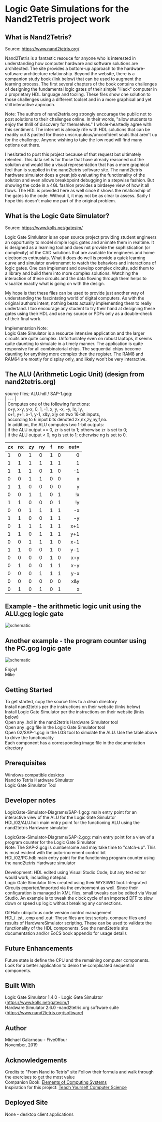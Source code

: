 # Logic Gate Simulations for the Nand2Tetris project work  
  
## What is Nand2Tetris?  
Source:  https://www.nand2tetris.org/

Nand2Tetris is a fantastic resouce for anyone who is interested in understanding how computer hardware and software solutions are architected. The site provides a bottom-up approach to the hardware-software archtiecture relationship. Beyond the website, there is a companion study book (link below) that can be used to augment the learning process. The first several chapters of the book contains challenges of designing the fundamental logic gates of their simple "Hack" computer in a proprietary HDL language and tooling. These files show one solution to those challenges using a different toolset and in a more graphical and yet still interactive approach.
  
Note: The authors of nand2tetris.org strongly encourage the public not to post solutions to their challenges online. In their words, "allow students to enjoy the thrill of discovery for themselves." I whole-heartedly agree with this sentiment. The internet is already rife with HDL solutions that can be readily cut & pasted for those unscrupulous/unconfident souls that aren't up for the challenge. Anyone wishing to take the low road will find many options out there.  

I hesitated to post this project because of that request but ultimately relented. This data set is for those that have already reasoned out the soluiton and would like a visual representation that has a more graphical feel than is supplied in the nand2tetris software site. The nand2tetris hardware simulator does a great job evaluating the functionality of the solution and even allows breakbpoint debugging in a stepwise fashion. But showing the code in a 4GL fashion provides a birdseye view of how it all flows. The HDL is provided here as well since it shows the relationship of the gates to the code. Without it, it may not be as clear to assess. Sadly I hope this doesn't make me part of the original problem.   

## What is the Logic Gate Simulator? 
Source:  https://www.kolls.net/gatesim/

Logic Gate Simlulator is an open source project providing student engineers an opportunity to model simple logic gates and animate them in realtime. It is designed as a learning tool and does not provide the sophistication (or complexity) of the CAD solutions that are available for engineers and home electronics enthusiats. What it does do well is provide a quick learning curve and simulator environemnt to watch the behaviors and interactions of logic gates. One can implement and develop complex circuits, add them to a library and build them into more complex solutions. Watching the interaction of these circuits and the data flowing through them helps to visualize exactly what is going on with the design.  

My hope is that these files can be used to provide just another way of understanding the fascintating world of digital computers. As with the original authors intent, nothing beats actually implementing them to really undertand. I too encourage any student to try their hand at designing these gates using their HDL and use my source or PDFs only as a double-check of their final work.  

Implementation Note:  
Logic Gate Simulator is a resource intensive application and the larger circuits are quite complex.  Unfortunlatey even on robust laptops, it seems quite daunting to simulate in a timely manner.  The application is quite responsive for all combinatorial chips.  The sequential chips become daunting for anything more complex then the register.  The RAM8 and RAM64 are mostly for display only, and likely won't be very interactive.      

## The ALU (Arithmetic Logic Unit) (design from nand2tetris.org) 
source files;  ALU.hdl / SAP-1.gcg:  
| --- |      
| Computes one of the following functions:  
| x+y, x-y, y-x, 0, 1, -1, x, y, -x, -y, !x, !y,  
| x+1, y+1, x-1, y-1, x&y, x|y on two 16-bit inputs,   
| according to 6 input bits denoted zx,nx,zy,ny,f,no.  
| In addition, the ALU computes two 1-bit outputs:   
| if the ALU output == 0, zr is set to 1; otherwise zr is set to 0;   
| if the ALU output < 0, ng is set to 1; otherwise ng is set to 0.   
    
  
|  zx  |  nx   |  zy   |  ny   |  f   |  no   |  out=  |  
| ---- | ----- | ----- | ----- | ---- | ----- | -----: |  
|  1   |   0   |   1   |   0   |  1   |   0   |   0    |  
|  1   |   1   |   1   |   1   |  1   |   1   |   1    |  
|  1   |   1   |   1   |   0   |  1   |   0   |  -1    |  
|  0   |   0   |   1   |   1   |  0   |   0   |   x    |  
|  1   |   1   |   0   |   0   |  0   |   0   |   y    |  
|  0   |   0   |   1   |   1   |  0   |   1   |  !x    |   
|  1   |   1   |   0   |   0   |  0   |   1   |  !y    |  
|  0   |   0   |   1   |   1   |  1   |   1   |  -x    |  
|  1   |   1   |   0   |   0   |  1   |   1   |  -y    |  
|  0   |   1   |   1   |   1   |  1   |   1   |  x+1   |   
|  1   |   1   |   0   |   1   |  1   |   1   |  y+1   |  
|  0   |   0   |   1   |   1   |  1   |   0   |  x-1   |  
|  1   |   1   |   0   |   0   |  1   |   0   |  y-1   |  
|  0   |   0   |   0   |   0   |  1   |   0   |  x+y   |   
|  0   |   1   |   0   |   0   |  1   |   1   |  x-y   |  
|  0   |   0   |   0   |   1   |  1   |   1   |  y-x   |  
|  0   |   0   |   0   |   0   |  0   |   0   |  x&y   |  
|  0   |   1   |   0   |   1   |  0   |   1   |  x|y   |  
  
## Example - the arithmetic logic unit using the ALU.gcg logic gate   
![schematic](documentation/SAP-1.png)

## Another example - the program counter using the PC.gcg logic gate  
![schematic](documentation/SAP-2.png)

Enjoy!    
Mike  
  
## Getting Started  
To get started, copy the source files to a clean directory  
Install nand2tetris per the instructions on their website (links below)  
Install Logic Gate Simulator per the instructions on their website (links below)  
Open any .hdl in the nand2tetris Hardware Simulator tool  
Open any .gcg file in the Logic Gate Simulator tool  
Open 02/SAP-1.gcg in the LGS tool to simulate the ALU.  Use the table above to drive the functionality   
Each component has a corresponding image file in the documentation directory    
  
## Prerequisites
Windows compatible desktop  
Nand to Tetris Hardware Simulator  
Logic Gate Simulator Tool  
    
## Developer notes
LogicGate-Simulator-Diagrams/SAP-1.gcg: main entry point for an interactive view of the ALU for the Logic Gate Simulator  
HDL/02/ALU.hdl: main entry point for the functioning ALU using the nand2tetris Hardware simulator  
  
LogicGate-Simulator-Diagrams/SAP-2.gcg: main entry point for a view of a program counter for the Logic Gate Simulator  
Note:  The SAP-2.gcg is cumbersome and may take time to "catch-up".  This is most evident with the auto-increment control bit  
HDL/02/PC.hdl: main entry point for the functioning program counter using the nand2tetris Hardware simulator  

Development: HDL edited using Visual Studio Code, but any text editor would work, including notepad.  
Logic Gate Simulator files created using their WYSIWIG tool.  Integrated Circuits exported/imported via the environment as well.  Since their configuration is managed in XML files,  small tweaks can be edited via Visual Studio.  An example is to tweak the clock cycle of an imported DFF to slow down or speed up logic without breaking any connections.

GitHub: ubiquitous code version control management   
HDL/ .tst, .cmp and .out: These files are test scripts, compare files and results of HardwareSimulator scripting. These can be used to validate the functionality of the HDL components. See the nand2tetris site documentation and/or EoCS book appendix for usage details  
  
## Future Enhancements
Future state is define the CPU and the remaining computer components.  
Look for a better application to demo the complicated sequential components.  
  
## Built With
Logic Gate Simulator 1.4.0 - Logic Gate Simulator (https://www.kolls.net/gatesim/)   
Hardware Simulator 2.6.0 -nand2tetris.org software suite (https://www.nand2tetris.org/software)
   
## Author
Michael Galarneau - Five0ffour  
November, 2019  
  
## Acknowledgements
Credits to "From Nand to Tetris" site
Follow their formula and walk through the exercises to get the most value   
Companion Book: [Elements of Computing Systems](https://www.amazon.com/Elements-Computing-Systems-Building-Principles/dp/0262640686/ref=sr_1_1?crid=1B8YVVXDAAMPL&keywords=elements+of+computing+systems&qid=1572968833&sprefix=Elemnts+of+Computing+%2Caps%2C144&sr=8-1)  
Inspiration for this project: [Teach Yourself Computer Science](https://teachyourselfcs.com/#architecture)  
  
## Deployed Site
None - desktop client applications  

